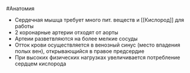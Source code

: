 #Анатомия
- Сердечная мышца требует много пит. веществ и [[Кислород]] для работы
- 2 коронарные артерии отходят от аорты
- Артеии разветвляются на более мелкие сосуды
- Отток крови осуществляется в венозный синус (место впадения полых вен), открывающийся в правое предсердие
- При высоких физических нагрузках увеличивается потребление сердцем кислорода